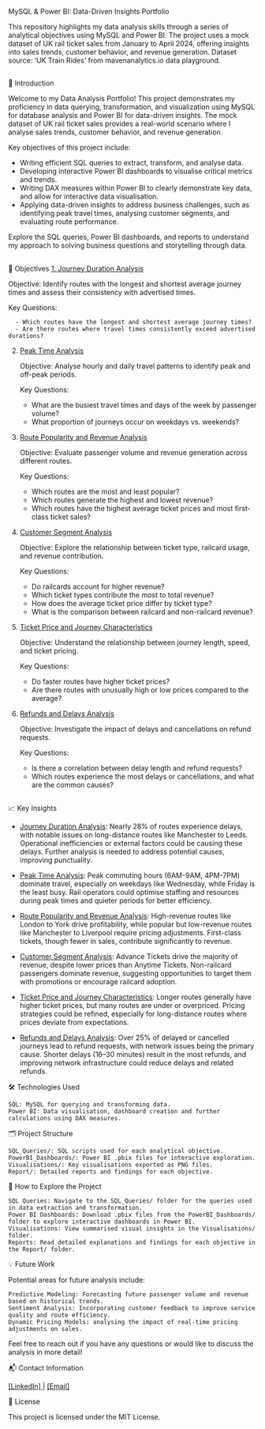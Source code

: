 MySQL & Power BI: Data-Driven Insights Portfolio

This repository highlights my data analysis skills through a series of analytical objectives using MySQL and Power BI. The project uses a mock dataset of UK rail ticket sales from January to April 2024, offering insights into sales trends, customer behavior, and revenue generation. Dataset source: ‘UK Train Rides’ from mavenanalytics.io data playground.

##

📘 Introduction

Welcome to my Data Analysis Portfolio! This project demonstrates my proficiency in data querying, transformation, and visualization using MySQL for database analysis and Power BI for data-driven insights. The mock dataset of UK rail ticket sales provides a real-world scenario where I analyse sales trends, customer behavior, and revenue generation.

Key objectives of this project include:

   - Writing efficient SQL queries to extract, transform, and analyse data.
   - Developing interactive Power BI dashboards to visualise critical metrics and trends.
   - Writing DAX measures within Power BI to clearly demonstrate key data, and allow for interactive data visualisation.
   - Applying data-driven insights to address business challenges, such as identifying peak travel times, analysing customer segments, and evaluating route performance.

Explore the SQL queries, Power BI dashboards, and reports to understand my approach to solving business questions and storytelling through data.

##
🎯 Objectives
[1. Journey Duration Analysis](https://github.com/tomredfern24/Data_Analysis_Portfolio_Project-UK_Rail_Prices/blob/main/Report/1.%20Journey%20Duration%20Analysis.md)

   Objective: Identify routes with the longest and shortest average journey times and assess their consistency with advertised times.
   
   Key Questions:
           
      - Which routes have the longest and shortest average journey times?
      - Are there routes where travel times consistently exceed advertised durations?

2. [Peak Time Analysis](https://github.com/tomredfern24/Data_Analysis_Portfolio_Project-UK_Rail_Prices/blob/main/Report/2.%20Peak%20Time%20Analysis.md)

   Objective: Analyse hourly and daily travel patterns to identify peak and off-peak periods.
   
   Key Questions:
   
      - What are the busiest travel times and days of the week by passenger volume?
      - What proportion of journeys occur on weekdays vs. weekends?

3. [Route Popularity and Revenue Analysis](https://github.com/tomredfern24/Data_Analysis_Portfolio_Project-UK_Rail_Prices/blob/main/Report/3.%20Route%20Popularity%20and%20Revenue%20Analysis.md)
   
   Objective: Evaluate passenger volume and revenue generation across different routes.
   
   Key Questions:
           
      - Which routes are the most and least popular?
      - Which routes generate the highest and lowest revenue?
      - Which routes have the highest average ticket prices and most first-class ticket sales?

4. [Customer Segment Analysis](https://github.com/tomredfern24/Data_Analysis_Portfolio_Project-UK_Rail_Prices/blob/main/Report/4.%20Customer%20Segment%20Analysis.md)

   Objective: Explore the relationship between ticket type, railcard usage, and revenue contribution.
   
   Key Questions:
           
      - Do railcards account for higher revenue?
      - Which ticket types contribute the most to total revenue?
      - How does the average ticket price differ by ticket type?
      - What is the comparison between railcard and non-railcard revenue?

5. [Ticket Price and Journey Characteristics](https://github.com/tomredfern24/Data_Analysis_Portfolio_Project-UK_Rail_Prices/blob/main/Report/5.%20Ticket%20Price%20and%20Journey%20Characteristics%20Analysis.md)

   Objective: Understand the relationship between journey length, speed, and ticket pricing.
   
   Key Questions:
           
      - Do faster routes have higher ticket prices?
      - Are there routes with unusually high or low prices compared to the average?

6. [Refunds and Delays Analysis](https://github.com/tomredfern24/Data_Analysis_Portfolio_Project-UK_Rail_Prices/blob/main/Report/6.%20Refunds%20and%20Delays%20Analysis.md)

   Objective: Investigate the impact of delays and cancellations on refund requests.
   
   Key Questions:
      
      - Is there a correlation between delay length and refund requests?
      - Which routes experience the most delays or cancellations, and what are the common causes?

##

📈 Key Insights

   - [Journey Duration Analysis](https://github.com/tomredfern24/Data_Analysis_Portfolio_Project-UK_Rail_Prices/blob/main/Report/1.%20Journey%20Duration%20Analysis.md): Nearly 28% of routes experience delays, with notable issues on long-distance routes like Manchester to Leeds. Operational inefficiencies or external factors could be causing these delays. Further analysis is needed to address potential causes, improving punctuality.

   - [Peak Time Analysis](https://github.com/tomredfern24/Data_Analysis_Portfolio_Project-UK_Rail_Prices/blob/main/Report/2.%20Peak%20Time%20Analysis.md): Peak commuting hours (6AM-9AM, 4PM-7PM) dominate travel, especially on weekdays like Wednesday, while Friday is the least busy. Rail operators could optimise staffing and resources during peak times and quieter periods for better efficiency.

   - [Route Popularity and Revenue Analysis](https://github.com/tomredfern24/Data_Analysis_Portfolio_Project-UK_Rail_Prices/blob/main/Report/3.%20Route%20Popularity%20and%20Revenue%20Analysis.md): High-revenue routes like London to York drive profitability, while popular but low-revenue routes like Manchester to Liverpool require pricing adjustments. First-class tickets, though fewer in sales, contribute significantly to revenue.

   - [Customer Segment Analysis](https://github.com/tomredfern24/Data_Analysis_Portfolio_Project-UK_Rail_Prices/blob/main/Report/4.%20Customer%20Segment%20Analysis.md): Advance Tickets drive the majority of revenue, despite lower prices than Anytime Tickets. Non-railcard passengers dominate revenue, suggesting opportunities to target them with promotions or encourage railcard adoption.

   - [Ticket Price and Journey Characteristics](https://github.com/tomredfern24/Data_Analysis_Portfolio_Project-UK_Rail_Prices/blob/main/Report/5.%20Ticket%20Price%20and%20Journey%20Characteristics%20Analysis.md): Longer routes generally have higher ticket prices, but many routes are under or overpriced. Pricing strategies could be refined, especially for long-distance routes where prices deviate from expectations.

   - [Refunds and Delays Analysis](https://github.com/tomredfern24/Data_Analysis_Portfolio_Project-UK_Rail_Prices/blob/main/Report/6.%20Refunds%20and%20Delays%20Analysis.md): Over 25% of delayed or cancelled journeys lead to refund requests, with network issues being the primary cause. Shorter delays (16–30 minutes) result in the most refunds, and improving network infrastructure could reduce delays and related refunds.


🛠️ Technologies Used

    SQL: MySQL for querying and transforming data.
    Power BI: Data visualisation, dashboard creation and further calculations using DAX measures.

🗂️ Project Structure

    SQL_Queries/: SQL scripts used for each analytical objective.
    PowerBI_Dashboards/: Power BI .pbix files for interactive exploration.
    Visualisations/: Key visualisations exported as PNG files.
    Report/: Detailed reports and findings for each objective.

🚀 How to Explore the Project

    SQL Queries: Navigate to the SQL_Queries/ folder for the queries used in data extraction and transformation.
    Power BI Dashboards: Download .pbix files from the PowerBI_Dashboards/ folder to explore interactive dashboards in Power BI.
    Visualisations: View summarised visual insights in the Visualisations/ folder.
    Reports: Read detailed explanations and findings for each objective in the Report/ folder.

💡 Future Work

Potential areas for future analysis include:

    Predictive Modeling: Forecasting future passenger volume and revenue based on historical trends.
    Sentiment Analysis: Incorporating customer feedback to improve service quality and route efficiency.
    Dynamic Pricing Models: analysing the impact of real-time pricing adjustments on sales.

Feel free to reach out if you have any questions or would like to discuss the analysis in more detail!

📬 Contact Information

[[LinkedIn] ](https://www.linkedin.com/in/tom-r-029088289)| [[Email]](mailto:tomredfern24@gmail.com)


📝 License

This project is licensed under the MIT License.
